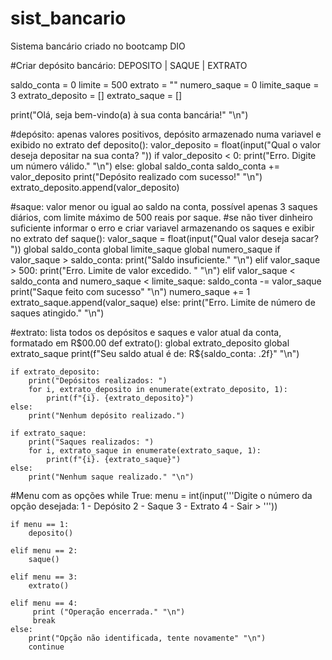 # sist_bancario
Sistema bancário criado no bootcamp DIO

#Criar depósito bancário: DEPOSITO | SAQUE | EXTRATO

saldo_conta = 0
limite = 500
extrato = ""
numero_saque = 0
limite_saque = 3
extrato_deposito = []
extrato_saque = []

print("Olá, seja bem-vindo(a) à sua conta bancária!" "\n")

#depósito: apenas valores positivos, depósito armazenado numa variavel e exibido no extrato
def deposito(): 
    valor_deposito = float(input("Qual o valor deseja depositar na sua conta? "))
    if valor_deposito < 0:
        print("Erro. Digite um número válido." "\n")
    else:
        global saldo_conta 
        saldo_conta += valor_deposito
        print("Depósito realizado com sucesso!" "\n")
        extrato_deposito.append(valor_deposito)

#saque: valor menor ou igual ao saldo na conta, possível apenas 3 saques diários, com limite máximo de 500 reais por saque. 
#se não tiver dinheiro suficiente informar o erro e criar variavel armazenando os saques e exibir no extrato
def saque():
    valor_saque = float(input("Qual valor deseja sacar? "))
    global saldo_conta
    global limite_saque
    global numero_saque
    if valor_saque > saldo_conta:
        print("Saldo insuficiente." "\n")
    elif valor_saque > 500:
        print("Erro. Limite de valor excedido. " "\n")
    elif valor_saque < saldo_conta and numero_saque < limite_saque:
        saldo_conta -= valor_saque
        print("Saque feito com sucesso" "\n")
        numero_saque += 1
        extrato_saque.append(valor_saque)
    else:
        print("Erro. Limite de número de saques atingido." "\n")

#extrato: lista todos os depósitos e saques e valor atual da conta, formatado em R$00.00
def extrato():
    global extrato_deposito
    global extrato_saque
    print(f"Seu saldo atual é de: R${saldo_conta: .2f}" "\n")
        
    if extrato_deposito:
        print("Depósitos realizados: ")
        for i, extrato_deposito in enumerate(extrato_deposito, 1):
            print(f"{i}. {extrato_deposito}")
    else:
        print("Nenhum depósito realizado.")
          
    if extrato_saque:
        print("Saques realizados: ")
        for i, extrato_saque in enumerate(extrato_saque, 1):
            print(f"{i}. {extrato_saque}")
    else:
        print("Nenhum saque realizado." "\n")

#Menu com as opções
while True:
    menu = int(input('''Digite o número da opção desejada:
       1 - Depósito
       2 - Saque
       3 - Extrato
       4 - Sair
    > '''))

    if menu == 1:
        deposito()

    elif menu == 2:
        saque()

    elif menu == 3:
        extrato()

    elif menu == 4:
         print ("Operação encerrada." "\n")
         break
    else:
        print("Opção não identificada, tente novamente" "\n")
        continue

